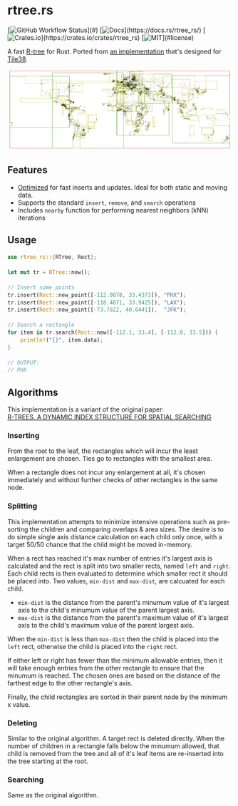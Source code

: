 # rtree.rs

[![GitHub Workflow Status](https://img.shields.io/github/workflow/status/tidwall/rtree.rs/Run%20tests?)](#)
[![Docs](https://docs.rs/rtree_rs/badge.svg?)](https://docs.rs/rtree_rs/)
[![Crates.io](https://img.shields.io/crates/v/rtree_rs.svg?)](https://crates.io/crates/rtree_rs)
[![MIT](https://img.shields.io/github/license/tidwall/rtree.rs.svg?)](#license)

A fast [R-tree](https://en.wikipedia.org/wiki/R-tree) for Rust. Ported from [an implementation](https://github.com/tidwall/rtree) that's designed for [Tile38](https://github.com/tidwall/tile38).

![Cities](cities.png)

## Features

- [Optimized](#algorithms) for fast inserts and updates. Ideal for both static and moving data.
- Supports the standard `insert`, `remove`, and `search` operations
- Includes `nearby` function for performing nearest neighbors (kNN) iterations

## Usage

```rust
use rtree_rs::{RTree, Rect};

let mut tr = RTree::new();

// Insert some points
tr.insert(Rect::new_point([-112.0078, 33.4373]), "PHX");
tr.insert(Rect::new_point([-118.4071, 33.9425]), "LAX");
tr.insert(Rect::new_point([-73.7822, 40.6441]),  "JFK");

// Search a rectangle
for item in tr.search(Rect::new([-112.1, 33.4], [-112.0, 33.5])) {
    println!("{}", item.data);
}

// OUTPUT:
// PHX
```

## Algorithms

This implementation is a variant of the original paper:  
[R-TREES. A DYNAMIC INDEX STRUCTURE FOR SPATIAL SEARCHING](http://www-db.deis.unibo.it/courses/SI-LS/papers/Gut84.pdf)

### Inserting

From the root to the leaf, the rectangles which will incur the least enlargement are chosen. Ties go to rectangles with the smallest area.

When a rectangle does not incur any enlargement at all, it's chosen immediately and without further checks of other rectangles in the same node.

### Splitting

This implementation attempts to minimize intensive operations such as pre-sorting the children and comparing overlaps & area sizes. The desire is to do simple single axis distance calculation on each child only once, with a target 50/50 chance that the child might be moved in-memory.

When a rect has reached it's max number of entries it's largest axis is calculated and the rect is split into two smaller rects, named `left` and `right`. Each child rects is then evaluated to determine which smaller rect it should be placed into. Two values, `min-dist` and `max-dist`, are calcuated for each child. 

- `min-dist` is the distance from the parent's minumum value of it's largest axis to the child's minumum value of the parent largest axis.
- `max-dist` is the distance from the parent's maximum value of it's largest axis to the child's maximum value of the parent largest axis.

When the `min-dist` is less than `max-dist` then the child is placed into the `left` rect, otherwise the child is placed into the `right` rect. 

If either left or right has fewer than the minimum allowable entries, then it will take enough entries from the other rectangle to ensure that the minumum is reached. The chosen ones are based on the distance of the farthest edge to the other rectangle's axis.

Finally, the child rectangles are sorted in their parent node by the minimum x value.

### Deleting

Similar to the original algorithm.
A target rect is deleted directly. When the number of children in a rectangle falls below the minumum allowed, that child is removed from the tree and all of it's leaf items are re-inserted into the tree starting at the root.

### Searching

Same as the original algorithm.
